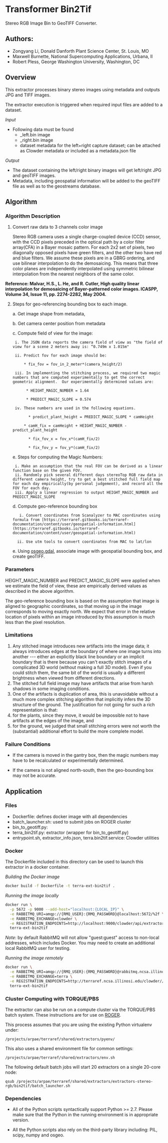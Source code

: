 # Transformer Bin2Tif

Stereo RGB Image Bin to GeoTIFF Converter.

## Authors: 

* Zongyang Li, Donald Danforth Plant Science Center, St. Louis, MO
* Maxwell Burnette, National Supercomputing Applications, Urbana, Il
* Robert Pless, George Washington University, Washington, DC

## Overview

This extractor processes binary stereo images using metadata and outputs JPG and TIFF images.

The extractor execution is triggered when required input files are added to a dataset.

_Input_

- Following data must be found
  - _left.bin image
  - _right.bin image
  - dataset metadata for the left+right capture dataset; can be attached as Clowder metadata or included as a metadata.json file

_Output_

- The dataset containing the left/right binary images will get left/right JPG and geoTIFF images.
- Metadata, including geospatial information will be added to the geoTIFF file as well as to the geostreams database. 

## Algorithm

### Algorithm Description

1. Convert raw data to 3 channels color image

   Stereo RGB camera uses a single charge-coupled device (CCD) sensor, with the CCD pixels preceded in the optical path by a color filter array(CFA) in a Bayer mosaic pattern. 
   For each 2x2 set of pixels, two diagonally opposed pixels have green filters, and the other two have red and blue filters. 
   We assume  these pixels are in a GBRG ordering, and use bilinear interpolation to do the demosaicing. 
   This means that three color planes are independently interpolated using symmetric bilinear interpolation from the nearest neighbors of the same color.

**Reference: Malvar, H.S., L. He, and R. Cutler, High quality linear interpolation for demosaicing of Bayer-patterned color images. ICASPP, Volume 34, Issue 11, pp. 2274-2282, May 2004.**

2. Steps for geo-referencing bounding box to each image.

    a. Get image shape from metadata,

    b. Get camera center position from metadata

    c. Compute field of view for the image:
   
        i. The JSON data reports the camera field of view as "the field of view for a scene 2 meters away is: “0.749m x 1.015m"

        ii. Predict fov for each image should be:

            * fix_fov = fov_in_2_meter*(camera_height/2)

        iii. In implementing the stitching process, we required two magic numbers that are computed experimentally to get the correct geometric alignment.  Our experimentally determined values are:

             * HEIGHT_MAGIC_NUMBER = 1.64

             * PREDICT_MAGIC_SLOPE = 0.574

        iv. These numbers are used in the following equations.
 
		      * predict_plant_height = PREDICT_MAGIC_SLOPE * camHeight

	  	    * camH_fix = camHeight + HEIGHT_MAGIC_NUMBER - predict_plant_height

		      * fix_fov_x = fov_x*(camH_fix/2)

		      * fix_fov_y = fov_y*(camH_fix/2)

    e. Steps for computing the Magic Numbers:

        i. Make an assumption that the real FOV can be derived as a linear function base on the given FOV.
        ii. Randomly pick several different days stereoTop RGB raw data in different camera height, try to get a best stitched full field map for each day empirically(by personal judgement), and record all the FOV for each day.
        iii. Apply a linear regression to output HEIGHT_MAGIC_NUMBER and PREDICT_MAGIC_SLOPE

     d. Compute geo-reference bounding box

          i. Convert coordinates from Scanalyzer to MAC coordinates using formula from [https://terraref.gitbooks.io/terraref-documentation/content/user/geospatial-information.html](https://terraref.gitbooks.io/terraref-documentation/content/user/geospatial-information.html)

         ii. Use utm tools to convert coordinates from MAC to lat/lon
     e. Using [osgeo.gdal](http://www.osgeo.org/gdal_ogr), associate image with geospatial bounding box, and create geoTIFF.

### Parameters

HEIGHT_MAGIC_NUMBER and PREDICT_MAGIC_SLOPE were applied when we estimate the field of view, these are empirically derived values as described in the above algorithm.

The geo-reference bounding box is based on the assumption that image is aligned to geographic coordinates, so that moving up in the image corresponds to moving exactly north. 
 We expect that error in the relative location of pixels within an image introduced by this assumption is much less than the pixel resolution.

### Limitations

1. Any stitched image introduces new artifacts into the image data; it always introduces edges at the boundary of where one image turns into another --- either an explicitly black line boundary or an implicit boundary that is there because you can't exactly stitch images of a complicated 3D world (without making a full 3D model). Even if you could stitch them, the same bit of the world is usually a different brightness when viewed from different directions.
2. The stitched full field image may have artifacts that arise from harsh shadows in some imaging conditions.
3. One of the artifacts is duplication of area, this is unavoidable without a much more complex stitching algorithm that implicitly infers the 3D structure of the ground. The justification for not going for such a rich representation is that:
  1. for the plants, since they move, it would be impossible not to have artifacts at the edges of the image, and
  2. for the ground, we judged that small stitching errors were not worth the (substantial) additional effort to build the more complete model.

### Failure Conditions

* If the camera is moved in the gantry box, then the magic numbers may have to be recalculated or experimentally determined.

* If the camera is not aligned north-south, then the geo-bounding box may not be accurate.


## Application

### Files

* Dockerfile: defines docker image with all dependencies
* batch_launcher.sh: used to submit jobs on ROGER cluster
* bin_to_geotiff.py: 
* terra_bin2tif.py: extractor (wrapper for bin_to_geotiff.py)
* entrypoint.sh, extractor_info.json, terra.bin2tif.service: Clowder utilities

### Docker

The Dockerfile included in this directory can be used to launch this extractor in a docker container.

_Building the Docker image_

```sh
docker build -f Dockerfile -t terra-ext-bin2tif .
```

_Running the image locally_

```sh
docker run \
  -p 5672 -p 9000 --add-host="localhost:{LOCAL_IP}" \
  -e RABBITMQ_URI=amqp://{RMQ_USER}:{RMQ_PASSWORD}@localhost:5672/%2f \
  -e RABBITMQ_EXCHANGE=clowder \
  -e REGISTRATION_ENDPOINTS=http://localhost:9000/clowder/api/extractors?key={SECRET_KEY} \
  terra-ext-bin2tif
```

_Note_: by default RabbitMQ will not allow "guest:guest" access to non-local addresses, which includes Docker. You may need to create an additional local RabbitMQ user for testing.

_Running the image remotely_

```sh
docker run \
  -e RABBITMQ_URI=amqp://{RMQ_USER}:{RMQ_PASSWORD}@rabbitmq.ncsa.illinois.edu/clowder \
  -e RABBITMQ_EXCHANGE=terra \
  -e REGISTRATION_ENDPOINTS=http://terraref.ncsa.illinosi.edu/clowder//api/extractors?key={SECRET_KEY} \
  terra-ext-bin2tif
```

### Cluster Computing with TORQUE/PBS

The extractor can also be run on a compute cluster via the TORQUE/PBS batch system. These instructions are for use on [ROGER](https://wiki.ncsa.illinois.edu/display/ROGER/ROGER%3A+The+CyberGIS+Supercomputer).

This process assumes that you are using the existing Python virtualenv under:

```
/projects/arpae/terraref/shared/extractors/pyenv/
```

This also uses a shared environment file for common settings:

```
/projects/arpae/terraref/shared/extractors/env.sh
```

The following default batch jobs will start 20 extractors on a single 20-core node:

```
qsub /projects/arpae/terraref/shared/extractors/extractors-stereo-rgb/bin2tif/batch_launcher.sh
```

### Dependencies

* All of the Python scripts syntactically support Python >= 2.7. Please make sure that the Python in the running environment is in appropriate version.

* All the Python scripts also rely on the third-party library including: PIL, scipy, numpy and osgeo.

